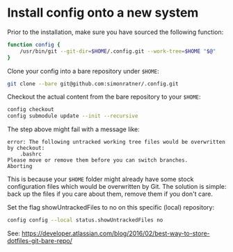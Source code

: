 # Install config onto a new system

Prior to the installation, make sure you have sourced the following function:
```sh
function config {
    /usr/bin/git --git-dir=$HOME/.config.git --work-tree=$HOME "$@"
}
```

Clone your config into a bare repository under `$HOME`:
```sh
git clone --bare git@github.com:simonratner/.config.git
```

Checkout the actual content from the bare repository to your `$HOME`:
```sh
config checkout
config submodule update --init --recursive
```

The step above might fail with a message like:
```
error: The following untracked working tree files would be overwritten by checkout:
    .bashrc
Please move or remove them before you can switch branches.
Aborting
```

This is because your `$HOME` folder might already have some stock configuration
files which would be overwritten by Git. The solution is simple: back up the
files if you care about them, remove them if you don't care.

Set the flag showUntrackedFiles to no on this specific (local) repository:
```sh
config config --local status.showUntrackedFiles no
```

See: https://developer.atlassian.com/blog/2016/02/best-way-to-store-dotfiles-git-bare-repo/
